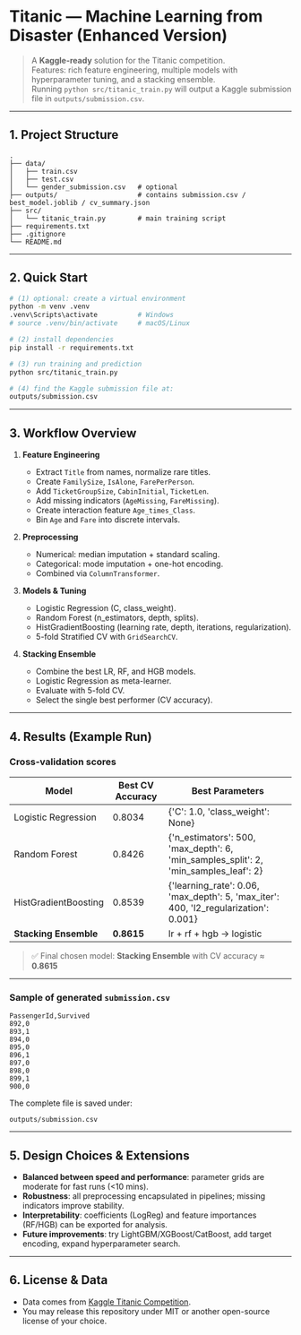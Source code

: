 # Titanic — Machine Learning from Disaster (Enhanced Version)

> A **Kaggle-ready** solution for the Titanic competition.  
> Features: rich feature engineering, multiple models with hyperparameter tuning, and a stacking ensemble.  
> Running `python src/titanic_train.py` will output a Kaggle submission file in `outputs/submission.csv`.

---

## 1. Project Structure
```
.
├── data/
│   ├── train.csv
│   ├── test.csv
│   └── gender_submission.csv   # optional
├── outputs/                    # contains submission.csv / best_model.joblib / cv_summary.json
├── src/
│   └── titanic_train.py        # main training script
├── requirements.txt
├── .gitignore
└── README.md
```

---

## 2. Quick Start
```bash
# (1) optional: create a virtual environment
python -m venv .venv
.venv\Scripts\activate          # Windows
# source .venv/bin/activate     # macOS/Linux

# (2) install dependencies
pip install -r requirements.txt

# (3) run training and prediction
python src/titanic_train.py

# (4) find the Kaggle submission file at:
outputs/submission.csv
```

---

## 3. Workflow Overview

1. **Feature Engineering**
   - Extract `Title` from names, normalize rare titles.
   - Create `FamilySize`, `IsAlone`, `FarePerPerson`.
   - Add `TicketGroupSize`, `CabinInitial`, `TicketLen`.
   - Add missing indicators (`AgeMissing`, `FareMissing`).
   - Create interaction feature `Age_times_Class`.
   - Bin `Age` and `Fare` into discrete intervals.

2. **Preprocessing**
   - Numerical: median imputation + standard scaling.
   - Categorical: mode imputation + one-hot encoding.
   - Combined via `ColumnTransformer`.

3. **Models & Tuning**
   - Logistic Regression (C, class_weight).
   - Random Forest (n_estimators, depth, splits).
   - HistGradientBoosting (learning rate, depth, iterations, regularization).
   - 5-fold Stratified CV with `GridSearchCV`.

4. **Stacking Ensemble**
   - Combine the best LR, RF, and HGB models.
   - Logistic Regression as meta-learner.
   - Evaluate with 5-fold CV.
   - Select the single best performer (CV accuracy).

---

## 4. Results (Example Run)

### Cross-validation scores
| Model                | Best CV Accuracy | Best Parameters |
|-----------------------|------------------|-----------------|
| Logistic Regression   | 0.8034           | {'C': 1.0, 'class_weight': None} |
| Random Forest         | 0.8426           | {'n_estimators': 500, 'max_depth': 6, 'min_samples_split': 2, 'min_samples_leaf': 2} |
| HistGradientBoosting  | 0.8539           | {'learning_rate': 0.06, 'max_depth': 5, 'max_iter': 400, 'l2_regularization': 0.001} |
| **Stacking Ensemble** | **0.8615**       | lr + rf + hgb → logistic |

> ✅ Final chosen model: **Stacking Ensemble** with CV accuracy ≈ **0.8615**

---

### Sample of generated `submission.csv`
```
PassengerId,Survived
892,0
893,1
894,0
895,0
896,1
897,0
898,0
899,1
900,0
```

The complete file is saved under:
```
outputs/submission.csv
```

---

## 5. Design Choices & Extensions
- **Balanced between speed and performance**: parameter grids are moderate for fast runs (<10 mins).  
- **Robustness**: all preprocessing encapsulated in pipelines; missing indicators improve stability.  
- **Interpretability**: coefficients (LogReg) and feature importances (RF/HGB) can be exported for analysis.  
- **Future improvements**: try LightGBM/XGBoost/CatBoost, add target encoding, expand hyperparameter search.

---

## 6. License & Data
- Data comes from [Kaggle Titanic Competition](https://www.kaggle.com/c/titanic).  
- You may release this repository under MIT or another open-source license of your choice.
